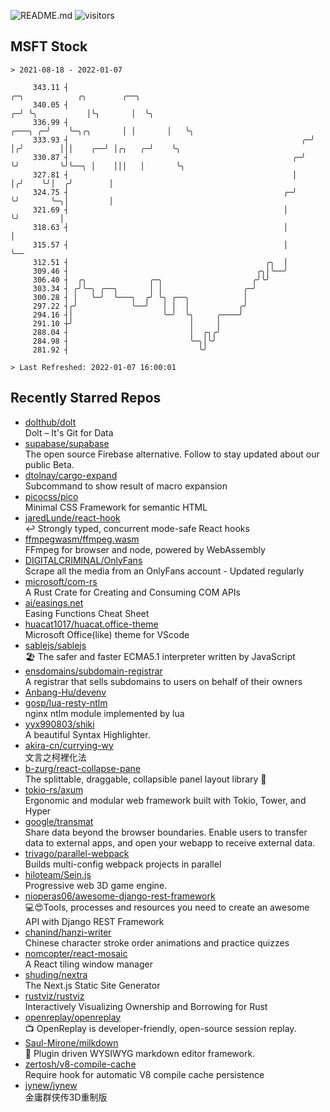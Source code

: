 ![README.md](https://github.com/Gerhut/Gerhut/workflows/README.md/badge.svg)
![visitors](https://visitors.vercel.app/Gerhut/Gerhut?token=8cf69d1f6813d272ef062726b6070c9be4ff72038cfe5a7ded7384a8da65d866)

## MSFT Stock

```
> 2021-08-18 - 2022-01-07

     343.11 ┤                                                                ╭─╮            ╭╮        ╭──╮       
     340.05 ┤                                                              ╭─╯ ╰╮           │╰╮       │  ╰╮      
     336.99 ┤                                                      ╭───╮ ╭─╯    ╰─╮╭╮       │ │       │   ╰╮     
     333.93 ┤                                                    ╭─╯   │╭╯        │││    ╭──╯ │╭╮   ╭─╯    ╰╮    
     330.87 ┤                                                  ╭─╯     ╰╯         ╰╯╰──╮ │    │││   │       ╰╮   
     327.81 ┤                                                  │                       │╭╯    ╰╯│  ╭╯        │   
     324.75 ┤                                                ╭─╯                       ╰╯       ╰─╮│         │   
     321.69 ┤                                                │                                    ╰╯         │   
     318.63 ┤                                                │                                               │   
     315.57 ┤                                                │                                               ╰── 
     312.51 ┤                                            ╭╮  │                                                   
     309.46 ┤                                          ╭╮│╰──╯                                                   
     306.40 ┤  ╭╮              ╭─╮                    ╭╯╰╯                                                       
     303.34 ┤ ╭╯╰─╮ ╭──╮       │ │                  ╭─╯                                                          
     300.28 ┤ │   ╰─╯  ╰───╮  ╭╯ ╰╮ ╭──╮            │                                                            
     297.22 ┤╭╯            ╰──╯   │ │  │           ╭╯                                                            
     294.16 ┤│                    ╰─╯  ╰╮     ╭────╯                                                             
     291.10 ┼╯                          │     │                                                                  
     288.04 ┤                           │  ╭╮╭╯                                                                  
     284.98 ┤                           ╰─╮│╰╯                                                                   
     281.92 ┤                             ╰╯                                                                     

> Last Refreshed: 2022-01-07 16:00:01
```

## Recently Starred Repos

- [dolthub/dolt](https://github.com/dolthub/dolt)  
  Dolt – It's Git for Data
- [supabase/supabase](https://github.com/supabase/supabase)  
  The open source Firebase alternative. Follow to stay updated about our public Beta.
- [dtolnay/cargo-expand](https://github.com/dtolnay/cargo-expand)  
  Subcommand to show result of macro expansion
- [picocss/pico](https://github.com/picocss/pico)  
  Minimal CSS Framework for semantic HTML
- [jaredLunde/react-hook](https://github.com/jaredLunde/react-hook)  
  ↩ Strongly typed, concurrent mode-safe React hooks
- [ffmpegwasm/ffmpeg.wasm](https://github.com/ffmpegwasm/ffmpeg.wasm)  
  FFmpeg for browser and node, powered by WebAssembly
- [DIGITALCRIMINAL/OnlyFans](https://github.com/DIGITALCRIMINAL/OnlyFans)  
  Scrape all the media from an OnlyFans account - Updated regularly
- [microsoft/com-rs](https://github.com/microsoft/com-rs)  
  A Rust Crate for Creating and Consuming COM APIs
- [ai/easings.net](https://github.com/ai/easings.net)  
  Easing Functions Cheat Sheet
- [huacat1017/huacat.office-theme](https://github.com/huacat1017/huacat.office-theme)  
  Microsoft Office(like) theme for VScode
- [sablejs/sablejs](https://github.com/sablejs/sablejs)  
  🏖️ The safer and faster ECMA5.1 interpreter written by JavaScript
- [ensdomains/subdomain-registrar](https://github.com/ensdomains/subdomain-registrar)  
  A registrar that sells subdomains to users on behalf of their owners
- [Anbang-Hu/devenv](https://github.com/Anbang-Hu/devenv)  
- [gosp/lua-resty-ntlm](https://github.com/gosp/lua-resty-ntlm)  
  nginx ntlm module implemented by lua
- [yyx990803/shiki](https://github.com/yyx990803/shiki)  
  A beautiful Syntax Highlighter.
- [akira-cn/currying-wy](https://github.com/akira-cn/currying-wy)  
  文言之柯裡化法
- [b-zurg/react-collapse-pane](https://github.com/b-zurg/react-collapse-pane)  
  The splittable, draggable, collapsible panel layout library 🎉
- [tokio-rs/axum](https://github.com/tokio-rs/axum)  
  Ergonomic and modular web framework built with Tokio, Tower, and Hyper
- [google/transmat](https://github.com/google/transmat)  
  Share data beyond the browser boundaries. Enable users to transfer data to external apps, and open your webapp to receive external data.
- [trivago/parallel-webpack](https://github.com/trivago/parallel-webpack)  
  Builds multi-config webpack projects in parallel
- [hiloteam/Sein.js](https://github.com/hiloteam/Sein.js)  
  Progressive web 3D game engine.
- [nioperas06/awesome-django-rest-framework](https://github.com/nioperas06/awesome-django-rest-framework)  
   💻😍Tools, processes and resources you need to create an awesome API with Django REST Framework
- [chanind/hanzi-writer](https://github.com/chanind/hanzi-writer)  
  Chinese character stroke order animations and practice quizzes
- [nomcopter/react-mosaic](https://github.com/nomcopter/react-mosaic)  
  A React tiling window manager
- [shuding/nextra](https://github.com/shuding/nextra)  
  The Next.js Static Site Generator
- [rustviz/rustviz](https://github.com/rustviz/rustviz)  
  Interactively Visualizing Ownership and Borrowing for Rust
- [openreplay/openreplay](https://github.com/openreplay/openreplay)  
  :tv: OpenReplay is developer-friendly, open-source session replay.
- [Saul-Mirone/milkdown](https://github.com/Saul-Mirone/milkdown)  
  🍼 Plugin driven WYSIWYG  markdown editor framework.
- [zertosh/v8-compile-cache](https://github.com/zertosh/v8-compile-cache)  
  Require hook for automatic V8 compile cache persistence
- [jynew/jynew](https://github.com/jynew/jynew)  
  金庸群侠传3D重制版
